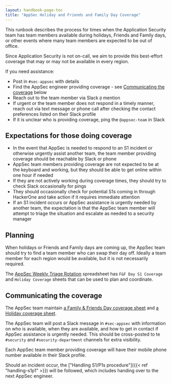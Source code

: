 ```yaml
---
layout: handbook-page-toc
title: "AppSec Holiday and Friends and Family Day Coverage"
---
```


This runbook describes the process for times when the Application Security team has team members available during holidays, Friends and Family days, or other events where many team members are expected to be out of office.

Since Application Security is not on-call, we aim to provide this best-effort coverage that may or may not be available in every region.

If you need assistance:

- Post in `#sec-appsec` with details
- Find the AppSec engineer providing coverage - see [Communicating the coverage](#communicating-the-coverage) below
- Reach out to the team member via Slack `@` mention
- If urgent or the team member does not respond in a timely manner, reach out via text message or phone call after checking the contact preferences listed on their Slack profile
- If it is unclear who is providing coverage, ping the `@appsec-team` in Slack

## Expectations for those doing coverage

- In the event that AppSec is needed to respond to an S1 incident or otherwise urgently assist another team, the team member providing coverage should be reachable by Slack or phone
- AppSec team members providing coverage are not expected to be at the keyboard and working, but they should be able to get online within one hour if needed
- If they are not actively working during coverage times, they should try to check Slack occasionally for pings
- They should occasionally check for potential S1s coming in through HackerOne and take action if it requires immediate attention
- If an S1 incident occurs or AppSec assistance is urgently needed by another team, the expectation is that the AppSec team member will attempt to triage the situation and escalate as needed to a security manager

## Planning

When holidays or Friends and Family days are coming up, the AppSec team should try to find a team member who can swap their day off. Ideally a team member for each region would be available, but it is not necessarily required.

The [AppSec Weekly Triage Rotation](https://docs.google.com/spreadsheets/d/18vz84dgTfetTaBjbOCXaLKNfzLYMiy_tBW6RfEUYYHk/edit?usp=sharing) spreadsheet has `F&F Day S1 Coverage` and `Holiday Coverage` sheets that can be used to plan and coordinate.

## Communicating the coverage

The AppSec team maintain [a Family & Friends Day coverage sheet](https://docs.google.com/spreadsheets/d/18vz84dgTfetTaBjbOCXaLKNfzLYMiy_tBW6RfEUYYHk/edit#gid=1486863602) and [a Holiday coverage sheet](https://docs.google.com/spreadsheets/d/18vz84dgTfetTaBjbOCXaLKNfzLYMiy_tBW6RfEUYYHk/edit#gid=83148400).

The AppSec team will post a Slack message in `#sec-appsec` with information on who is available, when they are available, and how to get in contact if AppSec assistance is urgently needed. This should be cross-posted to te `#security` and `#security-department` channels for extra visibility.

Each AppSec team member providing coverage will have their mobile phone number available in their Slack profile.

Should an incident occur, the ["Handling S1/P1s procedure"]({{< ref "handling-s1p1" >}}) will be followed, which includes handing over to the next AppSec engineer.
